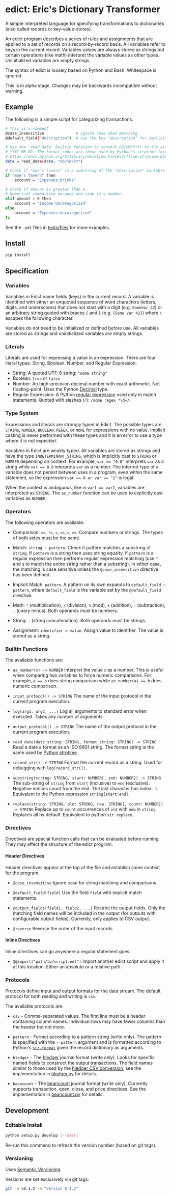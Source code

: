 # edict: Eric's Dictionary Transformer
A simple interpreted language for specifying transformations to dictionaries
(also called records or key-value-stores).

An edict program describes a series of rules and assignments that are applied to
a set of records on a record-by-record basis.
All variables refer to keys in the current record.
Variables values are always stored as strings but certain operations
(like math) interpret the variable values as other types.
Uninitialized variables are empty strings.

The syntax of edict is loosely based on Python and Bash. Whitespace is ignored.

This is in alpha stage. Changes may be backwards incompatible without warning.

## Example
The following is a simple script for categorizing transactions.
```sh
# This is a comment
@case_insensitive              # ignore case when matching
@default_field("description")  # use the key "description" for implicit matches

# Use the 'read_date' builtin function to convert DD/MM/YYYY to the standard
# YYYY-MM-DD. The format codes are those used by Python's strptime format
# https://docs.python.org/3/library/datetime.html#strftime-strptime-behavior
date = read_date(date, "%d/%m/%Y")

# Check if "moe's tavern" is a substring of the "description" variable
if "moe's tavern" then
    account = "Expenses:Drinks"

# Check if amount is greater than 0.
# Numerical comparison because one side is a number.
elif amount > 0 then
    account = "Income:Uncategorized"
else
    account = "Expenses:Uncategorized"
fi
```

See the `.edt` files in [tests/files](tests/files) for more examples.

## Install
```sh
pip install .
```

## Specification

### Variables
Variables in Edict name fields (keys) in the current record.
A variable is identified with either an unquoted sequence of word characters
(letters, digits, and underscores) that does not start with a digit
(e.g. `SomeVar_42`) or an arbitrary string quoted with braces `{` and `}` (e.g.
`{Some Var 42}`) where `\` escapes the following character.

Variables do not need to be initialized or defined before use.
All variables are stored as strings and uninitialized variables are empty
strings.

### Literals
Literals are used for expressing a value in an expression.
There are four literal types: String, Boolean, Number, and Regular Expression.

* String: A quoted UTF-8 string: `"some string"`
* Boolean: `true` or `false`
* Number: An high-precision decimal number with exact arithmetic.
          Not floating-point. Uses the Python [Decimal][decimal] type.
* Regular Expression: A Python [regular expression][regex]
          used only in match statements. Quoted with slashes (`/`):
          `/some regex *\d+/`.

[decimal]: https://docs.python.org/3/library/decimal.html
[regex]: https://docs.python.org/3/library/re.html#regular-expression-syntax

### Type System
Expressions and literals are strongly typed in Edict.
The possible types are `STRING`, `NUMBER`, `BOOLEAN`, `REGEX`, or `NONE` for
expressions with no value.
Implicit casting is never performed with these types and it is an error to use
a type where it is not expected.

Variables in Edict are weakly typed. All variables are stored as strings and
have the type `INDETERMINANT_STRING`, which is implicitly cast to `STRING` or
`NUMBER` depending on context. For example, `var == "0.0"` interprets `var`
as a string while `var == 0.0` interprets `var` as a number.
The inferred type of a variable does not persist between uses in a program, even
within the same statement, so the expression `var == 0 or var == "1"` is legal.

When the context is ambiguous, like in `var1 == var2`, variables are interpreted
as `STRING`. The `as_number` function can be used to explicitly cast variables
as `NUMBER`.

### Operators
The following operators are available:

* Comparison: `==`, `!=`, `<`, `<=`, `>`, `>=`. Compare numbers or strings.
    The types of both sides must be the same.

* Match: `string ~ pattern`. Check if pattern matches a substring of `string`.
    If `pattern` is a string then uses string equalty.
    If `pattern` is a regular expression then performs regular expression
    matching (use `^` and `$` to match the entire string rather than
    a substring).
    In either case, the matching is case sensitive unless the
    `@case_insensitive` directive has been defined.

* Implicit Match: `pattern`. A pattern on its own expands to
    `default_field ~ pattern`, where `default_field` is the variable
    set by the `@default_field` directive.

* Math: `*` (multiplication), `/` (division), `%` (mod), `+` (addition),
    `-` (subtraction), `-` (unary minus). Both operands must be numbers.

* String: `.` (string concatenation). Both operands must be strings.

* Assignment: `identifier = value`. Assign value to identifier. The value is
  stored as a string.


### Builtin Functions
The available functions are:

* `as_number(x) -> NUMBER`
   Interpret the value `x` as a number.
   This is useful when comparing two variables to force numeric comparisons.
   For example, `a == b` does string comparison while `as_number(a) == b`
   does numeric comparison.

* `input_protocol() -> STRING`
   The name of the input protocol in the current program execution.

* `log(arg1, arg2, ...)`
   Log all arguments to standard error when executed.
   Takes any number of arguments.

* `output_protocol() -> STRING`
   The name of the output protocol in the current program execution.

* `read_date(date_string: STRING, format_string: STRING) -> STRING`
   Read a date a format as an ISO 8601 string.
   The format string is the same used by [Python strptime][spt]

* `record_str() -> STRING`
   Format the current record as a string.
   Used for debugging with `log(record_str())`.

* `substring(string: STRING, start: NUMBER[, end: NUMBER]) -> STRING`
   The sub-string of `string` from `start` (inclusive) to `end` (exclusive).
   Negative indices count from the end. The last character has index `-1`.
   Equivalent to the Python expression `string[start:end]`.

* `replace(string: STRING, old: STRING, new: STRING[, count: NUMBER]) -> STRING`
   Replace up to `count` occurrences of `old` with `new` in `string`.
   Replaces all by default. Equivalent to python `str.replace`.

[spt]: https://docs.python.org/3/library/datetime.html#strftime-strptime-behavior

### Directives
Directives are special function calls that can be evaluated before running.
They may affect the structure of the edict program.

#### Header Directives
Header directives appear at the top of the file and establish some context for
the program.

* `@case_insensitive`
  Ignore case for string matching and comparisons.

* `@default_field(field)`
   Use the field `field` with implicit match statements.

* `@output_fields(field1, field2, ...)`
   Restrict the output fields. Only the matching field names will be included
   in the output (for outputs with configurable output fields).
   Currently, only applies to CSV output.

* `@reverse`
   Reverse the order of the input records.

#### Inline Directives
Inline directives can go anywhere a regular statement goes.

* `@@import("path/to/script.edt")`
   Import another edict script and apply it at this location.
   Either an absolute or a relative path.

### Protocols
Protocols define input and output formats for the data stream.
The default protocol for both reading and writing is `csv`.

The available protocols are:

* `csv` - Comma-separated values.
    The first line must be a header containing column names.
    Individual rows may have fewer columns than the header but not more.

* `pattern` - Format according to a pattern string (write only).
    The pattern is specified with the `--pattern` argument and is formatted
    according to Python's
    [`str.format`](https://docs.python.org/3/library/stdtypes.html#str.format)
    given the record dictionary as arguments.

* `hledger` - The [hledger](https://hledger.org/) journal format (write only).
    Looks for specific named fields to construct the output transactions.
    The field names similar to those used by the
    [hledger CSV conversion](https://hledger.org/hledger.html#csv-format);
    see the implementation in
    [hledger.py](edict/protocols/hledger.py) for details.

* `beancount` - The [beancount](http://furius.ca/beancount/) journal format
    (write only).
    Currently supports transaction, open, close, and price directives.
    See the implementation in [beancount.py](edict/protocols/hledger.py)
    for details.

## Development
### Editable Install
```sh
python setup.py develop [--user]
```
Re-run this command to refresh the version number (based on git tags).

### Versioning
Uses [Semantic Versioning](https://semver.org/).

Versions are set exclusively via git tags:
```sh
git -a v0.1.2 -m "Version 0.1.2"
```
